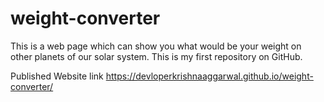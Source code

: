 # weight-converter
This is a web page which can show you what would be your weight on other planets of our solar system.
This is my first repository on GitHub.

Published Website link
https://devloperkrishnaaggarwal.github.io/weight-converter/

